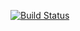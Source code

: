 [![Build Status](https://app.travis-ci.com/mapilsey/lab04.svg?token=yU2M9gzwExZ8oceeF6KX&branch=master)](https://app.travis-ci.com/mapilsey/lab04)

